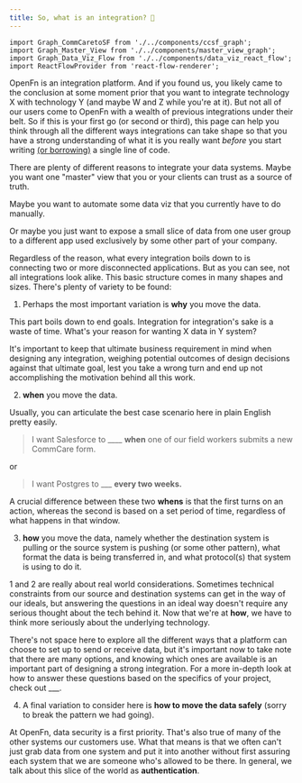 ```yaml
---
title: So, what is an integration? 🤔
---
```


```mdx-code-block
import Graph_CommCaretoSF from './../components/ccsf_graph';
import Graph_Master_View from './../components/master_view_graph';
import Graph_Data_Viz_Flow from './../components/data_viz_react_flow';
import ReactFlowProvider from 'react-flow-renderer';
```

OpenFn is an integration platform. And if you found us, you likely came to the conclusion at some moment prior that you want to integrate technology X with technology Y (and maybe W and Z while you're at it). But not all of our users come to OpenFn with a wealth of previous integrations under their belt. So if this is your first go (or second or third), this page can help you think through all the different ways integrations can take shape so that you have a strong understanding of what it is you really want *before* you start writing [(or borrowing)](https://docs.openfn.org/library) a single line of code.

There are plenty of different reasons to integrate your data systems. Maybe you want one "master" view that you or your clients can trust as a source of truth. 

 <div><Graph_Master_View /></div>


Maybe you want to automate some data viz that you currently have to do manually. 

<div><Graph_Data_Viz_Flow /></div>

Or maybe you just want to expose a small slice of data from one user group to a different app used exclusively by some other part of your company.

Regardless of the reason, what every integration boils down to is connecting two or more disconnected applications. But as you can see, not all integrations look alike. This basic structure comes in many shapes and sizes. There's plenty of variety to be found:

1. Perhaps the most important variation is **why** you move the data. 

This part boils down to end goals. Integration for integration's sake is a waste of time. What's your reason for wanting X data in Y system?

It's important to keep that ultimate business requirement in mind when designing any integration, weighing potential outcomes of design decisions against that ultimate goal, lest you take a wrong turn and end up not accomplishing the motivation behind all this work. 

2. **when** you move the data. 

Usually, you can articulate the best case scenario here in plain English pretty easily. 

>I want Salesforce to ____  **when** one of our field workers submits a new CommCare form. 


 <div>
      <Graph_CommCaretoSF />
</div>


or

>I want Postgres to ___ **every two weeks.**


A crucial difference between these two **whens** is that the first turns on an action, whereas the second is based on a set period of time, regardless of what happens in that window. 

3. **how** you move the data, namely whether the destination system is pulling or the source system is pushing (or some other pattern), what format the data is being transferred in, and what protocol(s) that system is using to do it. 


1 and 2 are really about real world considerations. Sometimes technical constraints from our source and destination systems can get in the way of our ideals, but answering the questions in an ideal way doesn't require any serious thought about the tech behind it. Now that we're at **how**, we have to think more seriously about the underlying technology.

There's not space here to explore all the different ways that a platform can choose to set up to send or receive data, but it's important now to take note that there are many options, and knowing which ones are available is an important part of designing a strong integration. For a more in-depth look at how to answer these questions based on the specifics of your project, check out ___.


4. A final variation to consider here is **how to move the data safely** (sorry to break the pattern we had going).

At OpenFn, data security is a first priority. That's also true of many of the other systems our customers use. What that means is that we often can't just grab data from one system and put it into another without first assuring each system that we are someone who's allowed to be there. In general, we talk about this slice of the world as **authentication**.






